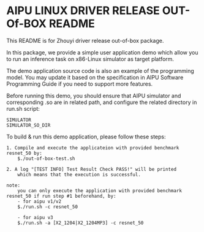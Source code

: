 AIPU LINUX DRIVER RELEASE OUT-Of-BOX README
===========================================
This README is for Zhouyi driver release out-of-box package.

In this package, we provide a simple user application demo which
allow you to run an inference task on x86-Linux simulator as target platform.

The demo application source code is also an example of the programming model.
You may update it based on the specification in AIPU Software Programming Guide
if you need to support more features.

Before running this demo, you should ensure that AIPU simulator and corresponding .so
are in related path, and configure the related directory in run.sh script:

    SIMULATOR
    SIMULATOR_SO_DIR

To build & run this demo application, please follow these steps:

	1. Compile and execute the applicateion with provided benchmark resnet_50 by:
		$./out-of-box-test.sh

	2. A log "[TEST INFO] Test Result Check PASS!" will be printed
        which means that the execution is successful.

    note:
		you can only execute the application with provided benchmark resnet_50 if run step #1 beforehand, by:
        - for aipu v1/v2
        $./run.sh -c resnet_50

        - for aipu v3
        $./run.sh -a [X2_1204|X2_1204MP3] -c resnet_50
